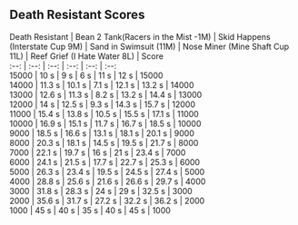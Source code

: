 ## Death Resistant Scores

Death Resistant | Bean 2 Tank(Racers in the Mist -1M) | Skid Happens (Interstate Cup 9M) | Sand in Swimsuit (11M) | Nose Miner (Mine Shaft Cup 11L) | Reef Grief (I Hate Water 8L) | Score  
:--: | :--: | :--: | :--: | :--:  | :--:   
15000 | 10 s | 9 s | 6 s | 11 s | 12 s | 15000  
14000 | 11.3 s | 10.1 s | 7.1 s | 12.1 s | 13.2 s | 14000  
13000 | 12.6 s | 11.3 s | 8.2 s | 13.2 s | 14.4 s | 13000  
12000 | 14 s | 12.5 s | 9.3 s | 14.3 s | 15.7 s | 12000  
11000 | 15.4 s | 13.8 s | 10.5 s | 15.5 s | 17.1 s | 11000  
10000 | 16.9 s | 15.1 s | 11.7 s | 16.7 s | 18.5 s | 10000  
9000 | 18.5 s | 16.6 s | 13.1 s | 18.1 s | 20.1 s | 9000  
8000 | 20.3 s | 18.1 s | 14.5 s | 19.5 s | 21.7 s | 8000  
7000 | 22.1 s | 19.7 s | 16 s | 21 s | 23.4 s | 7000  
6000 | 24.1 s | 21.5 s | 17.7 s | 22.7 s | 25.3 s | 6000  
5000 | 26.3 s | 23.4 s | 19.5 s | 24.5 s | 27.4 s | 5000  
4000 | 28.8 s | 25.6 s | 21.6 s | 26.6 s | 29.7 s | 4000  
3000 | 31.8 s | 28.3 s | 24 s | 29 s | 32.5 s | 3000  
2000 | 35.6 s | 31.7 s | 27.2 s | 32.2 s | 36.2 s | 2000  
1000 | 45 s | 40 s | 35 s | 40 s | 45 s | 1000  
